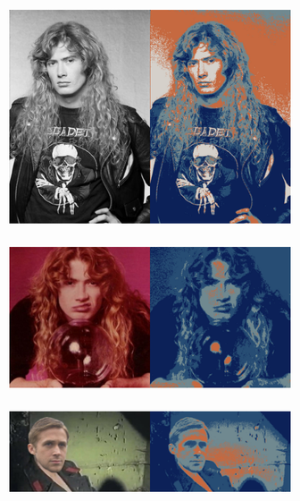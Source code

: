 ![Header](imgonline-com-ua-2to1-GeT6TCRq39.png)
#
![Header](imgonline-com-ua-2to1-I1CzlTSRBy5n.png)
#
![Header](imgonline-com-ua-2to1-sTS8yM9HtHK3KeHb.jpg)